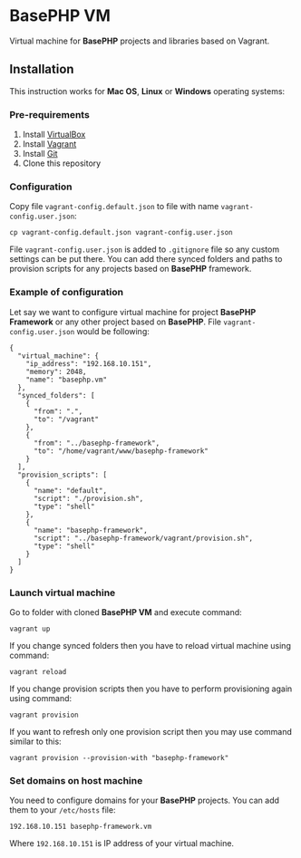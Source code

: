 
# BasePHP VM

Virtual machine for **BasePHP** projects and libraries based on Vagrant.

## Installation

This instruction works for **Mac OS**, **Linux** or **Windows** operating systems:

### Pre-requirements

1. Install [VirtualBox](https://www.virtualbox.org/wiki/Downloads)
1. Install [Vagrant](https://www.vagrantup.com/downloads.html)
1. Install [Git](https://git-scm.com/downloads)
1. Clone this repository

### Configuration

Copy file `vagrant-config.default.json` to file with name `vagrant-config.user.json`:

```
cp vagrant-config.default.json vagrant-config.user.json
```

File `vagrant-config.user.json` is added to `.gitignore` file so any
custom settings can be put there. You can add there synced folders and
paths to provision scripts for any projects based on **BasePHP** framework.

### Example of configuration

Let say we want to configure virtual machine for project **BasePHP Framework**
or any other project based on **BasePHP**. File `vagrant-config.user.json` would be following:

```
{
  "virtual_machine": {
    "ip_address": "192.168.10.151",
    "memory": 2048,
    "name": "basephp.vm"
  },
  "synced_folders": [
    {
      "from": ".",
      "to": "/vagrant"
    },
    {
      "from": "../basephp-framework",
      "to": "/home/vagrant/www/basephp-framework"
    }
  ],
  "provision_scripts": [
    {
      "name": "default",
      "script": "./provision.sh",
      "type": "shell"
    },
    {
      "name": "basephp-framework",
      "script": "../basephp-framework/vagrant/provision.sh",
      "type": "shell"
    }
  ]
}
```

### Launch virtual machine

Go to folder with cloned **BasePHP VM** and execute command:

```
vagrant up
```

If you change synced folders then you have to reload virtual machine 
using command:

```
vagrant reload
```

If you change provision scripts then you have to perform provisioning again
using command:

```
vagrant provision 
```

If you want to refresh only one provision script then you may use command
similar to this:

```
vagrant provision --provision-with "basephp-framework" 
```

### Set domains on host machine

You need to configure domains for your **BasePHP** projects. You can
add them to your `/etc/hosts` file:

```
192.168.10.151 basephp-framework.vm 
```

Where `192.168.10.151` is IP address of your virtual machine.